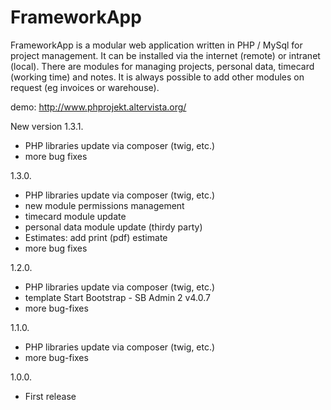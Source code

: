 # FrameworkApp

FrameworkApp is a modular web application written in PHP / MySql for project management.
It can be installed via the internet (remote) or intranet (local).
There are modules for managing projects, personal data, timecard (working time) and notes. It is always possible to add other modules on request (eg invoices or warehouse).

demo: http://www.phprojekt.altervista.org/

New version 1.3.1.
- PHP libraries update via composer (twig, etc.)
- more bug fixes

1.3.0.
- PHP libraries update via composer (twig, etc.)
- new module permissions management
- timecard module update
- personal data module update (thirdy party)
- Estimates: add print (pdf) estimate
- more bug fixes

1.2.0.
- PHP libraries update via composer (twig, etc.)
- template Start Bootstrap - SB Admin 2 v4.0.7 
- more bug-fixes

1.1.0.
- PHP libraries update via composer (twig, etc.)
- more bug-fixes

1.0.0. 
- First release
